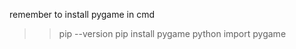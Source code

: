 remember to install pygame in cmd

>>pip --version
>>pip install pygame
>>python
>>import pygame
>>
